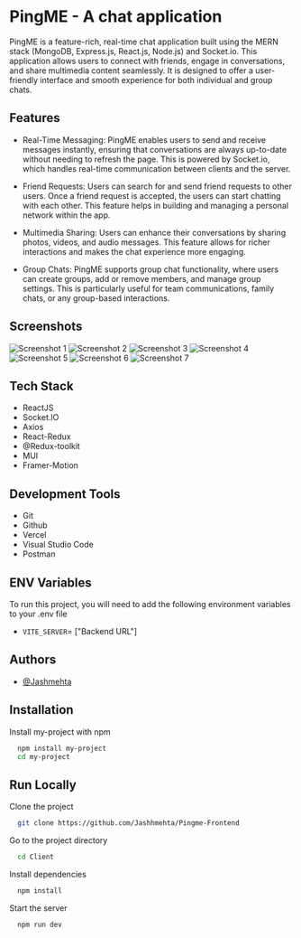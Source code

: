 
# PingME - A chat application

PingME is a feature-rich, real-time chat application built using the MERN stack (MongoDB, Express.js, React.js, Node.js) and Socket.io. This application allows users to connect with friends, engage in conversations, and share multimedia content seamlessly. It is designed to offer a user-friendly interface and smooth experience for both individual and group chats.





## Features

- Real-Time Messaging: PingME enables users to send and receive messages instantly, ensuring that conversations are always up-to-date without needing to refresh the page. This is powered by Socket.io, which handles real-time communication between clients and the server.

- Friend Requests: Users can search for and send friend requests to other users. Once a friend request is accepted, the users can start chatting with each other. This feature helps in building and managing a personal network within the app.

- Multimedia Sharing: Users can enhance their conversations by sharing photos, videos, and audio messages. This feature allows for richer interactions and makes the chat experience more engaging.

- Group Chats: PingME supports group chat functionality, where users can create groups, add or remove members, and manage group settings. This is particularly useful for team communications, family chats, or any group-based interactions.


## Screenshots

![Screenshot 1](https://private-user-images.githubusercontent.com/150108603/345432044-7ffec8e4-9045-4499-b5ab-ce37ecfa52ef.png?jwt=eyJhbGciOiJIUzI1NiIsInR5cCI6IkpXVCJ9.eyJpc3MiOiJnaXRodWIuY29tIiwiYXVkIjoicmF3LmdpdGh1YnVzZXJjb250ZW50LmNvbSIsImtleSI6ImtleTUiLCJleHAiOjE3MjAwMTIyMTgsIm5iZiI6MTcyMDAxMTkxOCwicGF0aCI6Ii8xNTAxMDg2MDMvMzQ1NDMyMDQ0LTdmZmVjOGU0LTkwNDUtNDQ5OS1iNWFiLWNlMzdlY2ZhNTJlZi5wbmc_WC1BbXotQWxnb3JpdGhtPUFXUzQtSE1BQy1TSEEyNTYmWC1BbXotQ3JlZGVudGlhbD1BS0lBVkNPRFlMU0E1M1BRSzRaQSUyRjIwMjQwNzAzJTJGdXMtZWFzdC0xJTJGczMlMkZhd3M0X3JlcXVlc3QmWC1BbXotRGF0ZT0yMDI0MDcwM1QxMzA1MThaJlgtQW16LUV4cGlyZXM9MzAwJlgtQW16LVNpZ25hdHVyZT0xNmI4ODRkMGUxZDRmNDkyNjJjMTQ4OGZkZGU3NTBkNGI3M2UzNTI1NWFiMTVkMDFlMmQ3NTUyZjE5ODUxMTFkJlgtQW16LVNpZ25lZEhlYWRlcnM9aG9zdCZhY3Rvcl9pZD0wJmtleV9pZD0wJnJlcG9faWQ9MCJ9.-rGcSv77V8iE9v8YO_eYDiibTnOrCwZFH5JF4aUcJi0)
![Screenshot 2](https://drive.google.com/file/d/1_MCPZK2lG_qmZxfIQpC7Ph-hz7bk10N2/view?usp=sharing)
![Screenshot 3](https://drive.google.com/file/d/1RIZNPfcBG0RQ8rFf3Xpd9Lmi6tbZ6BBU/view?usp=sharing)
![Screenshot 4](https://drive.google.com/file/d/1NhALCKyIN0rLn3vgpzPawHM8_oChrBGt/view?usp=sharing)
![Screenshot 5](https://drive.google.com/file/d/1frvHN_m1ozRUzXkeaamNQKmw3t58a8mN/view?usp=sharing)
![Screenshot 6](https://drive.google.com/file/d/1384bv3xQ2oU5znvXSTDLek2PTsoFRiXn/view?usp=sharing)
![Screenshot 7](https://drive.google.com/file/d/1Ew17akeApqAAnuFvQyhRYvuYinCff5gs/view?usp=sharing)





## Tech Stack

- ReactJS
- Socket.IO
- Axios
- React-Redux
- @Redux-toolkit
- MUI
- Framer-Motion



## Development Tools

- Git
- Github
- Vercel
- Visual Studio Code
- Postman





## ENV Variables

To run this project, you will need to add the following environment variables to 
your .env file
- `VITE_SERVER`= ["Backend URL"]





## Authors

- [@Jashmehta](https://www.github.com/Jashhmehta)




## Installation

Install my-project with npm

```bash
  npm install my-project
  cd my-project
```
    
## Run Locally

Clone the project

```bash
  git clone https://github.com/Jashhmehta/Pingme-Frontend
```

Go to the project directory

```bash
  cd Client
```

Install dependencies

```bash
  npm install
```

Start the server

```bash
  npm run dev
```

